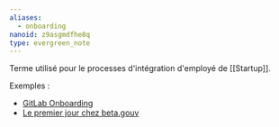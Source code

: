 ```yaml
---
aliases:
  - onboarding
nanoid: z9asgmdfhe8q
type: evergreen_note
---
```

Terme utilisé pour le processes d'intégration d'employé de [[Startup]].

Exemples :

- [GitLab Onboarding](https://handbook.gitlab.com/handbook/engineering/development/onboarding/)
- [Le premier jour chez beta.gouv](https://doc.incubateur.net/communaute/travailler-a-beta-gouv/bienvenue/premier-pas-indispensable-creer-ta-fiche-membre)
